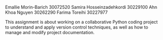 Emallie Morin-Barich 30072520
Samira Hosseinzadehkordi 30229100
Ahn Khoa Nguyen 30262290
Farima Toreihi 30227977

This assignment is about working on a collaborative Python coding project to understand and apply version control techniques, as well as how to manage and modify project documentation. 